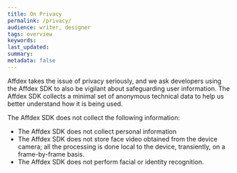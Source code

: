 ```yaml
---
title: On Privacy
permalink: /privacy/
audience: writer, designer
tags: overview
keywords: 
last_updated: 
summary: 
metadata: false
---  
```



Affdex takes the issue of privacy seriously, and we ask developers using the Affdex SDK to also be vigilant about safeguarding user information. The Affdex SDK collects a minimal set of anonymous technical data to help us better understand how it is being used.

The Affdex SDK does not collect the following information:

* The Affdex SDK does not collect personal information
* The Affdex SDK does not store face video obtained from the device camera; all the processing is done local to the device, transiently, on a frame-by-frame basis.
* The Affdex SDK does not perform facial or identity recognition.
